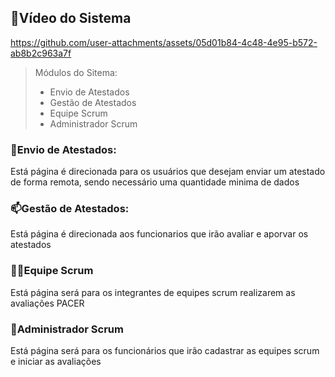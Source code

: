 ## 🎥Vídeo do Sistema

https://github.com/user-attachments/assets/05d01b84-4c48-4e95-b572-ab8b2c963a7f

> Módulos do Sitema:
>
> - Envio de Atestados
> - Gestão de Atestados
> - Equipe Scrum
> - Administrador Scrum

### 📨Envio de Atestados:

Está página é direcionada para os usuários que desejam enviar um atestado de forma remota, sendo necessário uma quantidade minima de dados

### 📫Gestão de Atestados:

Está página é direcionada aos funcionarios que irão avaliar e aporvar os atestados

### 👨‍💻Equipe Scrum

Está página será para os integrantes de equipes scrum realizarem as avaliações PACER

### 💼Administrador Scrum

Está página será para os funcionários que irão cadastrar as equipes scrum e iniciar as avaliações
